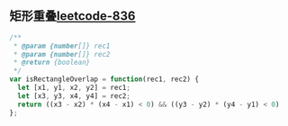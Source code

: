 <!-- 矩形重叠.md -->
## 矩形重叠[leetcode-836](https://leetcode-cn.com/problems/rectangle-overlap/)

```js
/**
 * @param {number[]} rec1
 * @param {number[]} rec2
 * @return {boolean}
 */
var isRectangleOverlap = function(rec1, rec2) {
  let [x1, y1, x2, y2] = rec1;
  let [x3, y3, x4, y4] = rec2;
  return ((x3 - x2) * (x4 - x1) < 0) && ((y3 - y2) * (y4 - y1) < 0)
};
```